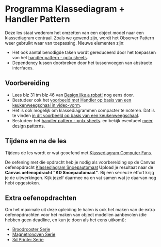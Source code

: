 # Programma Klassediagram + Handler Pattern

Deze les staat wederom het omzetten van een object model naar een klassediagram centraal. Zoals we gewend zijn, wordt het Observer Pattern weer gebruikt waar van toepassing. Nieuwe elementen zijn:

- Het ook aantal benodigde taken wordt gereduceerd door het toepassen van het [handler pattern - pptx sheets](../../onderwijsmateriaal/presentaties/Temporele-cohesie.pptx).
- Dependency lussen doorbreken door het tussenvoegen van abstracte interfaces.

## Voorbereiding

- Lees blz 31 tm blz 46 van [Design like a robot!](../../onderwijsmateriaal/readers/Design%20Like%20a%20Robot!.pdf) nog eens door.
- Bestudeer ook het [voorbeeld met Handler op basis van een keukenweegschaal in video-vorm](https://youtu.be/3awcB6CtGVg).
- Het is ook mogelijk om klassediagrammen compacter te noteren. Dat is te vinden [in dit voorbeeld op basis van een keukenweegschaal](https://youtu.be/2OcQqQEOSk4).
- Bestudeer het [handler pattern - pptx sheets](../../onderwijsmateriaal/presentaties/Temporele-cohesie.pptx). en bekijk eventueel [meer design patterns](../../software/patterns/README.md).

## Tijdens en na de les

Tijdens de les wordt er wat geoefend met [Klassediagram Computer Fans](../../onderwijsmateriaal/opdrachten/oefenopdrachten/klassediagram-computer-fans/klassediagram-computer-fans.md).

De oefening met die opdracht heb je nodig als voorbereiding op de Canvas oefenopdracht [Klassediagram Snoepautomaat](../../onderwijsmateriaal/opdrachten/oefenopdrachten/klassediagram-snoepautomaat/klassediagram-snoepautomaat.md)
Upload je resultaat naar de **Canvas oefenopdracht "KD Snoepautomaat"**. Bij een serieuze effort krijg je de uitwerkingen. Kijk jezelf daarmee na en vat samen wat je daarvan nog hebt opgestoken.

## Extra oefenopdrachten

Om het maximale uit deze opleiding te halen is ook het maken van de extra oefenopdrachten voor het maken van object modellen aanbevolen (die hebben geen deadline, en kun je doen als het eens uitkomt):

- [Broodrooster Serie](../../onderwijsmateriaal/opdrachten/oefenopdrachten/broodrooster-serie/broodrooster-serie.md)
- [Magnetronoven Serie](../../onderwijsmateriaal/opdrachten/oefenopdrachten/magnetronoven-serie/magnetronoven-serie.md)
- [3d Printer Serie](../../onderwijsmateriaal/opdrachten/oefenopdrachten/3dprinter-serie/3d-printer-serie.md)
